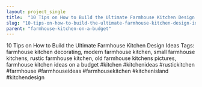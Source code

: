 ```yaml
---
layout: project_single
title:  "10 Tips on How to Build the Ultimate Farmhouse Kitchen Design Ideas Tags: farmhouse kitchen decorating, modern farmhouse kitchen, small farmhouse kitchens, rustic farmhouse kitchen, old farmhouse kitchens pictures, farmhouse kitchen ideas on a budget"
slug: "10-tips-on-how-to-build-the-ultimate-farmhouse-kitchen-design-ideas-tags-farmhouse-kitchen-decorating"
parent: "farmhouse-kitchen-on-a-budget"
---
```

10 Tips on How to Build the Ultimate Farmhouse Kitchen Design Ideas Tags: farmhouse kitchen decorating, modern farmhouse kitchen, small farmhouse kitchens, rustic farmhouse kitchen, old farmhouse kitchens pictures, farmhouse kitchen ideas on a budget #kitchen #kitchenideas #rustickitchen #farmhouse #farmhouseideas #farmhousekitchen #kitchenisland #kitchendesign